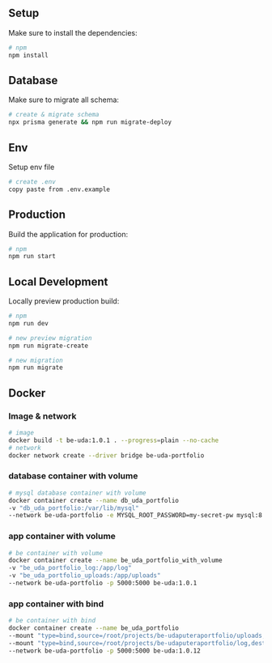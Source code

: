 ## Setup

Make sure to install the dependencies:

```bash
# npm
npm install

```

## Database

Make sure to migrate all schema:

```bash
# create & migrate schema
npx prisma generate && npm run migrate-deploy
```

## Env

Setup env file

```bash
# create .env
copy paste from .env.example

```

## Production

Build the application for production:

```bash
# npm
npm run start
```

## Local Development

Locally preview production build:

```bash
# npm
npm run dev

# new preview migration
npm run migrate-create

# new migration
npm run migrate
```

## Docker

### Image & network

```bash
# image
docker build -t be-uda:1.0.1 . --progress=plain --no-cache
# network
docker network create --driver bridge be-uda-portfolio
```

### database container with volume

```bash
# mysql database container with volume
docker container create --name db_uda_portfolio
-v "db_uda_portfolio:/var/lib/mysql"
--network be-uda-portfolio -e MYSQL_ROOT_PASSWORD=my-secret-pw mysql:8.0.3
```

### app container with volume

```bash
# be container with volume
docker container create --name be_uda_portfolio_with_volume
-v "be_uda_portfolio_log:/app/log"
-v "be_uda_portfolio_uploads:/app/uploads"
--network be-uda-portfolio -p 5000:5000 be-uda:1.0.1
```

### app container with bind

```bash
# be container with bind
docker container create --name be_uda_portfolio
--mount "type=bind,source=/root/projects/be-udaputeraportfolio/uploads,destination=/app/uploads"
--mount "type=bind,source=/root/projects/be-udaputeraportfolio/log,destination=/app/log"
--network be-uda-portfolio -p 5000:5000 be-uda:1.0.12

```
